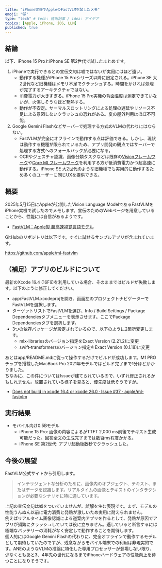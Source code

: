 ```yaml
---
title: "iPhone実機でAppleのFastVLMを試したメモ"
emoji: "😸"
type: "tech" # tech: 技術記事 / idea: アイデア
topics: [Apple, iPhone, iOS, LLM]
published: true
---
```

## 結論

以下、iPhone 15 ProとiPhone SE 第2世代で試したまとめです。

1. iPhoneで実行できるとの宣伝文句は嘘ではないが実用にはほど遠い。
    - 動作する機種がiPhone 15 Proシリーズ以降に限定される。iPhone SE 大2世代など旧機種はメモリ不足でクラッシュする。時間をかければ処理が完了するアーキテクチャではない。
    - 消費電力が大きすぎる。iPhone 15 Pro実機の背面温度は測定できていないが、火傷しそうなほど発熱する。
    - 動作が不安定。サーマルスロットリングによる処理の遅延やリソース不足による意図しないクラッシュの恐れがある。夏の屋外利用はほぼ不可能。
2. Google Gemini Flashなどサーバーで処理する方式のVLMの代わりにはならない。
    - FastVLMが完全にオフラインで動作する点は評価できる。しかし、現状は動作する機種が限られているため、アプリ開発の観点ではサーバーで処理する方式へのフォールバックが必要になる。
    - OCRやジェスチャ認識、画像分類タスクなどは既存の[Visionフレームワーク](https://developer.apple.com/documentation/vision)や[Core MLフレームワーク](https://developer.apple.com/documentation/coreml)を利用する方が低消費電力かつ超高速に動作する。iPhone SE 大2世代のような旧機種でも実用的に動作するため多くのユーザーに同じUXを提供できる。

## 概要

2025年5月15日にAppleが公開したVision Language ModelであるFastVLMをiPhone実機で試したのでメモします。宣伝のためのWebページを用意していることから、性能には自信があるようです。  

- [FastVLM：Apple製 超高速視覚言語モデル](https://fastvlm.net/ja)

GitHubのリポジトリは以下です。すぐに試せるサンプルアプリが含まれています。  

https://github.com/apple/ml-fastvlm

## （補足）アプリのビルドについて

最新のXcode 16.4 (16F6)を利用している場合、そのままではビルドが失敗します。以下のように修正してください。  

- app/FastVLM.xcodeprojを開き、画面左のプロジェクトナビゲーターでFastVLMを選択します。
- ターゲットリストでFastVLMを選び、Info / Build Settings / Package Dependenciesタブメニューを表示させます。ここでPackage Dependenciesタブを選択します。
- 3つの依存パッケージが設定されているので、以下のように2箇所変更します。
    - mlx-librariesのバージョン指定をExact Version (2.21.2)に変更
    - swift-transformersのバージョン指定をExact Version (0.1.18)に変更

あとはapp/README.mdに従って操作するだけでビルドが成功します。M1 PROチップを搭載したMacBook Pro 2021年モデルではビルド完了まで1分ほどかかりました。  
ちなみに、この件についてはIssueが建てられているので、いずれ修正されるかもしれません。放置されている様子を見ると、優先度は低そうですが。  

- [Does not build in xcode 16.4 or xcode 26.0 · Issue #37 · apple/ml-fastvlm](https://github.com/apple/ml-fastvlm/issues/37)

## 実行結果

- モバイル向け0.5Bモデル
    - iPhone 15 Pro: 画像の内容によるがTTFT 2,000 ms前後でテキスト生成可能だった。回答全文の生成完了までは数百ms程度かかる。
    - iPhone SE 第2世代: アプリ起動後数秒でクラッシュした。

## 今後の展望

FastVLM公式サイトから引用します。  

> インテリジェントな分析のために、画像内のオブジェクト、テキスト、またはデータを認識します。リアルタイムの画像とテキストのインタラクションが必要なシナリオに特に適しています。

上記の宣伝文句は嘘をついていませんが、誤解を生む表現です。まず、モデルの性能うんぬん以前に電力消費と発熱が激しいため実用に耐えられません。  
例えばリアルタイム画像認識による道案内アプリを作るとして、発熱が原因でアプリが頻繁にクラッシュしていては役に立ちません。適していると断言するには極端なバッテリーの消耗がなく安定して動作することを期待します。  
個人的にはGoogle Gemini Flashの代わりに、完全オフラインで動作するモデルとして期待していたのですが、残念ながらモバイル端末での利用は非現実的です。ANEのようなVLMの推論に特化した専用プロセッサーが登場しない限り、少なくともあと3、4年先の世代になるまでiPhoneハードウェアの性能向上を待つことになりそうです。  
